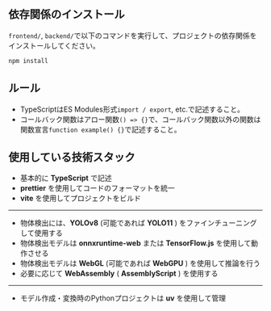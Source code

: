 ## 依存関係のインストール
`frontend/`, `backend/`で以下のコマンドを実行して、プロジェクトの依存関係をインストールしてください。
```bash
npm install
```

## ルール
* TypeScriptはES Modules形式`import / export`, etc.で記述すること。
* コールバック関数はアロー関数`() => {}`で、コールバック関数以外の関数は関数宣言`function example() {}`で記述すること。

## 使用している技術スタック
* 基本的に **TypeScript** で記述
* **prettier** を使用してコードのフォーマットを統一
* **vite** を使用してプロジェクトをビルド
---
* 物体検出には、**YOLOv8** (可能であれば **YOLO11** ) をファインチューニングして使用する
* 物体検出モデルは **onnxruntime-web** または **TensorFlow.js** を使用して動作させる
* 物体検出モデルは **WebGL** (可能であれば **WebGPU** ) を使用して推論を行う
* 必要に応じて **WebAssembly** ( **AssemblyScript** ) を使用する
---
* モデル作成・変換時のPythonプロジェクトは **uv** を使用して管理